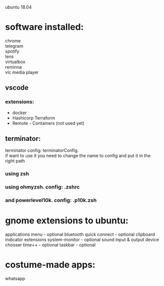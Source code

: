 ubuntu 18.04

# software installed:
chrome  
telegram  
spotify  
lens  
virtualbox   
reminna  
vlc media player

## vscode
### extensions: 
- docker
- Hashicorp Terraform
- Remote - Containers  (not used yet)



## terminator:
terminator config: terminatorConfig.  
if want to use it you need to change the name to config and put it in the right path



### using zsh
### using ohmyzsh. config: .zshrc
### and powerlevel10k. config: .p10k.zsh



# gnome extensions to ubuntu:
applications menu - optional
bluetooth quick connect - optional
clipboard indicator
extensions
system-monitor - optional
sound input & output device chooser
time++ - optional
taskbar - optional



# costume-made apps:
whatsapp


